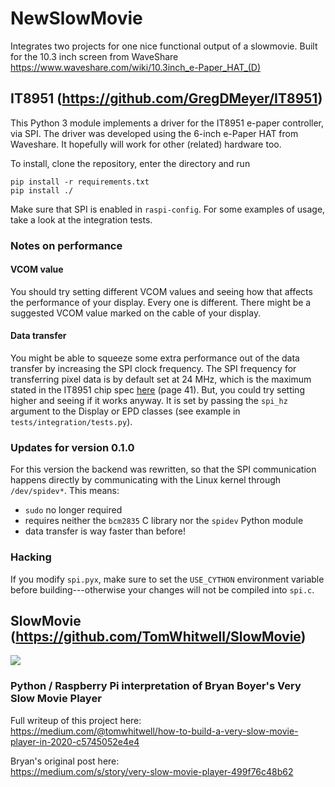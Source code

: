 # NewSlowMovie
Integrates two projects for one nice functional output of a slowmovie. Built for the 10.3 inch screen from WaveShare
https://www.waveshare.com/wiki/10.3inch_e-Paper_HAT_(D)

## IT8951 (https://github.com/GregDMeyer/IT8951)
This Python 3 module implements a driver for the IT8951 e-paper controller, via SPI.
The driver was developed using the 6-inch e-Paper HAT from Waveshare. It hopefully will work for
other (related) hardware too.

To install, clone the repository, enter the directory and run
```
pip install -r requirements.txt
pip install ./
```
Make sure that SPI is enabled in `raspi-config`. For some examples of usage, take a look at the integration tests.
### Notes on performance
#### VCOM value
You should try setting different VCOM values and seeing how that affects the performance of your display. Every
one is different. There might be a suggested VCOM value marked on the cable of your display.
#### Data transfer
You might be able to squeeze some extra performance out of the data transfer by increasing the SPI
clock frequency. The SPI frequency for transferring pixel data is by default set at 24 MHz, which is the maximum
stated in the IT8951 chip spec [here](https://www.waveshare.com/w/upload/1/18/IT8951_D_V0.2.4.3_20170728.pdf)
(page 41). But, you could try setting higher and seeing if it works anyway. It is set by passing the `spi_hz` argument to the Display or EPD classes (see example in `tests/integration/tests.py`).
### Updates for version 0.1.0
For this version the backend was rewritten, so that the SPI communication happens directly
by communicating with the Linux kernel through `/dev/spidev*`. This means:
 - `sudo` no longer required
 - requires neither the `bcm2835` C library nor the `spidev` Python module
 - data transfer is way faster than before!
### Hacking
If you modify `spi.pyx`, make sure to set the `USE_CYTHON` environment variable before building---otherwise your
changes will not be compiled into `spi.c`.

## SlowMovie (https://github.com/TomWhitwell/SlowMovie)

![](Extras/img.jpg)

### Python / Raspberry Pi interpretation of Bryan Boyer's Very Slow Movie Player  

Full writeup of this project here:   
https://medium.com/@tomwhitwell/how-to-build-a-very-slow-movie-player-in-2020-c5745052e4e4

Bryan's original post here:  
https://medium.com/s/story/very-slow-movie-player-499f76c48b62  